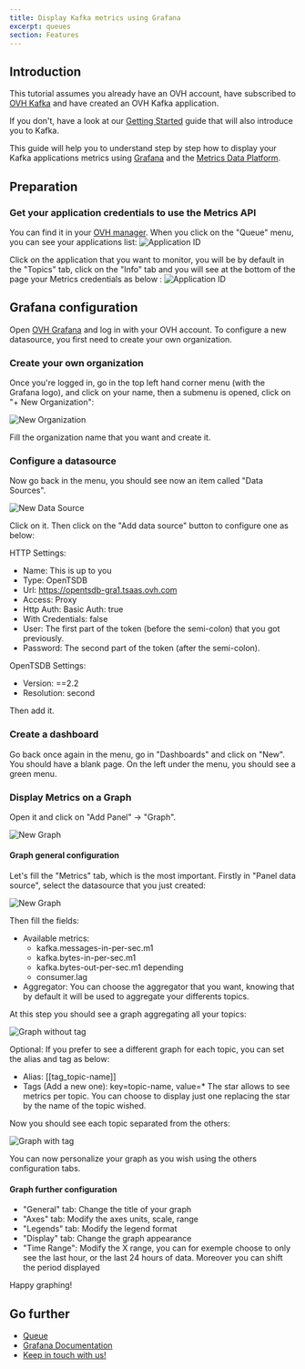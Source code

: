 ```yaml
---
title: Display Kafka metrics using Grafana
excerpt: queues
section: Features
---
```


## Introduction

This tutorial assumes you already have an OVH account, have subscribed to [OVH Kafka](https://www.runabove.com/dbaas-queue.xml) and have created an OVH Kafka application.

If you don't, have a look at our [Getting Started](https://community.runabove.com/kb/en/queue/getting-started-with-queue-as-a-service.html) guide that will also introduce you to Kafka.

This guide will help you to understand step by step how to display your Kafka applications metrics using [Grafana](https://grafana.tsaas.ovh.com) and the [Metrics Data Platform](https://www.ovh.com/fr/data-platforms/metrics/).

## Preparation
### Get your application credentials to use the Metrics API
You can find it in your [OVH manager](https://www.ovh.com/manager/sunrise/dbaasQueue/index.html#/dbaasQueue). When you click on the "Queue" menu, you can see your applications list:
![Application ID](images/applications_list.png)

Click on the application that you want to monitor, you will be by default in the "Topics" tab, click on the "Info" tab and you will see at the bottom of the page your Metrics credentials as below :
![Application ID](images/credentials.png)

## Grafana configuration
Open [OVH Grafana](https://grafana.tsaas.ovh.com) and log in with your OVH account.
To configure a new datasource, you first need to create your own organization.

### Create your own organization

Once you're logged in, go in the top left hand corner menu (with the Grafana logo), and click on your name, then a submenu is opened, click on "+ New Organization":

![New Organization](images/new_organization.png)

Fill the organization name that you want and create it.

### Configure a datasource

Now go back in the menu, you should see now an item called "Data Sources".

![New Data Source](images/data_source.png)

Click on it.
Then click on the "Add data source" button to configure one as below:

HTTP Settings:

  - Name: This is up to you
  - Type: OpenTSDB
  - Url: https://opentsdb-gra1.tsaas.ovh.com
  - Access: Proxy
  - Http Auth: Basic Auth: true
  - With Credentials: false
  - User: The first part of the token (before the semi-colon) that you got previously.
  - Password: The second part of the token (after the semi-colon).

OpenTSDB Settings:

  - Version: ==2.2
  - Resolution: second

Then add it.

### Create a dashboard

Go back once again in the menu, go in "Dashboards" and click on "New".
You should have a blank page. On the left under the menu, you should see a green menu.

### Display Metrics on a Graph

Open it and click on "Add Panel" -> "Graph".

![New Graph](images/new_graph.png)

#### Graph general configuration

Let's fill the "Metrics" tab, which is the most important. Firstly in "Panel data source", select the datasource that you just created:

![New Graph](images/select_datasource.png)

Then fill the fields:

  - Available metrics: 
  	- kafka.messages-in-per-sec.m1 
  	- kafka.bytes-in-per-sec.m1
   	- kafka.bytes-out-per-sec.m1 depending 
   	- consumer.lag
  - Aggregator: You can choose the aggregator that you want, knowing that by default it will be used to aggregate your differents topics.

 At this step you should see a graph aggregating all your topics:

![Graph without tag](images/graph_without_tag.png)

Optional: If you prefer to see a different graph for each topic, you can set the alias and tag as below:

 - Alias: [[tag_topic-name]]
 - Tags (Add a new one): key=topic-name, value=*
The star allows to see metrics per topic. You can choose to display just one replacing the star by the name of the topic wished.

Now you should see each topic separated from the others:

![Graph with tag](images/graph_with_tag.png)

You can now personalize your graph as you wish using the others configuration tabs.

#### Graph further configuration

 - "General" tab: Change the title of your graph
 - "Axes" tab: Modify the axes units, scale, range
 - "Legends" tab: Modify the legend format
 - "Display" tab: Change the graph appearance
 - "Time Range": Modify the X range, you can for exemple choose to only see the last hour, or the last 24 hours of data. Moreover you can shift the period displayed

Happy graphing!

## Go further

- [Queue](https://www.runabove.com/dbaas-queue.xml)
- [Grafana Documentation](http://docs.grafana.org/)
- [Keep in touch with us!](mailto:dbaas.queue-subscribe@ml.ovh.net)
